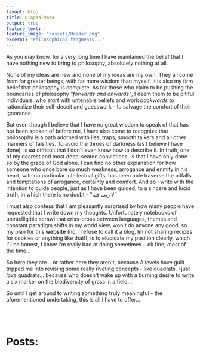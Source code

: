 ```yaml
---
layout: blog
title: Diapsalmata
output: true
feature_text: |
feature_image: "/assets/Header.png" 
excerpt: "Philosophical fragments..."
---  
```




As you may know, for a very long time I have maintained the belief that I have nothing new to bring to philosophy, absolutely nothing at all.


None of my ideas are new and none of my ideas are my own. They all come from far greater beings, with far more wisdom than myself.
It is also my firm belief that philosophy is complete.
As for those who claim to be pushing the boundaries of philosophy *"forwards and onwards"*, I deem them to be pitiful individuals, who *start* with untenable beliefs and work *backwards* to rationalize their self-deceit and guesswork - to salvage the comfort of their ignorance.


But even though I believe that I have no great wisdom to speak of that has not been spoken of before me, I have also come to recognize that philosophy is a path adorned with lies, traps, smooth talkers and all other manners of falsities.
To avoid the throes of darkness (as I believe I have done), is ***so*** difficult that I don't even know how to describe it.
In truth, one of my dearest and most deep-seated convictions, is that I have only done so by the grace of God alone. I can find no other explanation for how someone who once bore so much weakness, arrogance and enmity in his heart, with no particular intellectual gifts, has been able traverse the pitfalls and temptations of arrogance, certainty and comfort.
And so I write with the intention to guide people, just as I have been guided, to a sincere and lucid truth, in which there is no doubt - "لا ريب فيه¨


I must also confess that I am pleasantly surprised by how many people have requested that I write down my thoughts.
Unfortunately notebooks of unintelligible scrawl that criss-cross between languages, themes and constant paradigm shifts in my world view, won't do anyone any good, so my plan for this **website** (no, I refuse to call it a blog, Im not sharing recipes for cookies or anything like that!), is to elucidate my position clearly, which I'll be honest, I know I'm really bad at doing ~~sometimes~~... ok fine, *most* of the time...

So here they are... or rather here they aren't, because A levels have guilt tripped me into revising some really riveting concepts - like quadrats. I just *love* quadrats... because who doesn't wake up with a burning desire to write a six marker on the biodiversity of grass in a field... 

So until I get around to writing something truly meaningful - the aforementioned undertaking, this is all I have to offer...

<br>
<br>

# Posts: